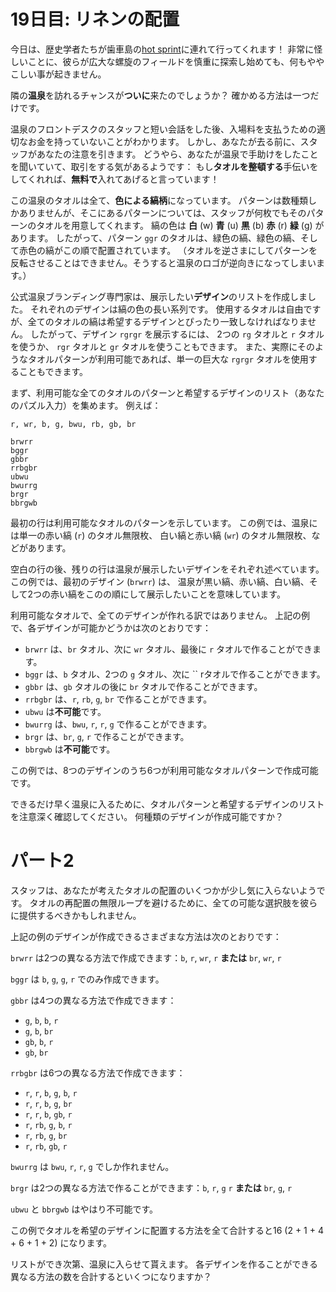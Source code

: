 # 19日目: リネンの配置

今日は、歴史学者たちが歯車島の[hot sprint](../../2023/day12/quiz.md)に連れて行ってくれます！
非常に怪しいことに、彼らが広大な螺旋のフィールドを慎重に探索し始めても、何もややこしい事が起きません。

隣の**温泉**を訪れるチャンスが**ついに**来たのでしょうか？
確かめる方法は一つだけです。

温泉のフロントデスクのスタッフと短い会話をした後、入場料を支払うための適切なお金を持っていないことがわかります。
しかし、あなたが去る前に、スタッフがあなたの注意を引きます。
どうやら、あなたが温泉で手助けをしたことを聞いていて、取引をする気があるようです：
もし**タオルを整頓する**手伝いをしてくれれば、**無料で**入れてあげると言っています！

この温泉のタオルは全て、**色による縞柄**になっています。
パターンは数種類しかありませんが、そこにあるパターンについては、スタッフが何枚でもそのパターンのタオルを用意してくれます。
縞の色は **白** (w) **青** (u) **黒** (b) **赤** (r) **緑** (g) があります。
したがって、パターン `ggr` のタオルは、緑色の縞、緑色の縞、そして赤色の縞がこの順で配置されています。
（タオルを逆さまにしてパターンを反転させることはできません。そうすると温泉のロゴが逆向きになってしまいます。）

公式温泉ブランディング専門家は、展示したい**デザイン**のリストを作成しました。
それぞれのデザインは縞の色の長い系列です。
使用するタオルは自由ですが、全てのタオルの縞は希望するデザインとぴったり一致しなければなりません。
したがって、デザイン `rgrgr` を展示するには、
2つの `rg` タオルと `r` タオルを使うか、
`rgr` タオルと `gr` タオルを使うこともできます。
また、実際にそのようなタオルパターンが利用可能であれば、単一の巨大な `rgrgr` タオルを使用することもできます。

まず、利用可能な全てのタオルのパターンと希望するデザインのリスト（あなたのパズル入力）を集めます。
例えば：

```
r, wr, b, g, bwu, rb, gb, br

brwrr
bggr
gbbr
rrbgbr
ubwu
bwurrg
brgr
bbrgwb
```

最初の行は利用可能なタオルのパターンを示しています。
この例では、温泉には単一の赤い縞 (`r`) のタオル無限枚、
白い縞と赤い縞 (`wr`) のタオル無限枚、などがあります。

空白の行の後、残りの行は温泉が展示したいデザインをそれぞれ述べています。
この例では、最初のデザイン (`brwrr`) は、
温泉が黒い縞、赤い縞、白い縞、そして2つの赤い縞をこのの順にして展示したいことを意味しています。

利用可能なタオルで、全てのデザインが作れる訳ではありません。
上記の例で、各デザインが可能かどうかは次のとおりです：

- `brwrr` は、`br` タオル、次に `wr` タオル、最後に `r` タオルで作ることができます。
- `bggr` は、`b` タオル、2つの `g` タオル、次に `` rタオルで作ることができます。
- `gbbr` は、`gb` タオルの後に `br` タオルで作ることができます。
- `rrbgbr` は、`r`, `rb`, `g`, `br` で作ることができます。
- `ubwu` は**不可能**です。
- `bwurrg` は、`bwu`, `r`, `r`, `g` で作ることができます。
- `brgr` は、`br`, `g`, `r` で作ることができます。
- `bbrgwb` は**不可能**です。

この例では、8つのデザインのうち6つが利用可能なタオルパターンで作成可能です。

できるだけ早く温泉に入るために、タオルパターンと希望するデザインのリストを注意深く確認してください。
何種類のデザインが作成可能ですか？

# パート2

スタッフは、あなたが考えたタオルの配置のいくつかが少し気に入らないようです。
タオルの再配置の無限ループを避けるために、全ての可能な選択肢を彼らに提供するべきかもしれません。

上記の例のデザインが作成できるさまざまな方法は次のとおりです：

`brwrr` は2つの異なる方法で作成できます：`b`, `r`, `wr`, `r` **または** `br`, `wr`, `r`

`bggr` は `b`, `g`, `g`, `r` でのみ作成できます。

`gbbr` は4つの異なる方法で作成できます：

- `g`, `b`, `b`, `r`
- `g`, `b`, `br`
- `gb`, `b`, `r`
- `gb`, `br`

`rrbgbr` は6つの異なる方法で作成できます：

- `r`, `r`, `b`, `g`, `b`, `r`
- `r`, `r`, `b`, `g`, `br`
- `r`, `r`, `b`, `gb`, `r`
- `r`, `rb`, `g`, `b`, `r`
- `r`, `rb`, `g`, `br`
- `r`, `rb`, `gb`, `r`

`bwurrg` は `bwu`, `r`, `r`, `g` でしか作れません。

`brgr` は2つの異なる方法で作ることができます：`b`, `r`, `g` `r` **または** `br`, `g`, `r`

`ubwu` と `bbrgwb` はやはり不可能です。

この例でタオルを希望のデザインに配置する方法を全て合計すると16 (2 + 1 + 4 + 6 + 1 + 2) になります。

リストができ次第、温泉に入らせて貰えます。
各デザインを作ることができる異なる方法の数を合計するといくつになりますか？
